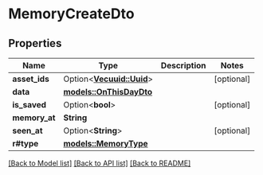 # MemoryCreateDto

## Properties

Name | Type | Description | Notes
------------ | ------------- | ------------- | -------------
**asset_ids** | Option<[**Vec<uuid::Uuid>**](uuid::Uuid.md)> |  | [optional]
**data** | [**models::OnThisDayDto**](OnThisDayDto.md) |  | 
**is_saved** | Option<**bool**> |  | [optional]
**memory_at** | **String** |  | 
**seen_at** | Option<**String**> |  | [optional]
**r#type** | [**models::MemoryType**](MemoryType.md) |  | 

[[Back to Model list]](../README.md#documentation-for-models) [[Back to API list]](../README.md#documentation-for-api-endpoints) [[Back to README]](../README.md)


